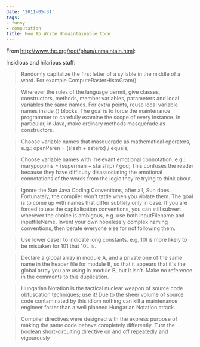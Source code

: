 ```yaml
---
date: '2011-05-31'
tags:
- funny
- computation
title: How To Write Unmaintainable Code
---
```


From http://www.thc.org/root/phun/unmaintain.html:

Insidious and hilarious stuff:

>Randomly capitalize the first letter of a syllable in the middle of a word. For example ComputeRasterHistoGram().

<p/>

>Wherever the rules of the language permit, give classes, constructors, methods, member variables, parameters and local variables the same names. For extra points, reuse local variable names inside {} blocks. The goal is to force the maintenance programmer to carefully examine the scope of every instance. In particular, in Java, make ordinary methods masquerade as constructors.

<p/>

>Choose variable names that masquerade as mathematical operators, e.g.:
openParen = (slash + asterix) / equals;

<p/>

>Choose variable names with irrelevant emotional connotation. e.g.:
marypoppins = (superman + starship) / god;
This confuses the reader because they have difficulty disassociating the emotional connotations of the words from the logic they're trying to think about.

<p/>

>Ignore the Sun Java Coding Conventions, after all, Sun does. Fortunately, the compiler won't tattle when you violate them. The goal is to come up with names that differ subtlely only in case. If you are forced to use the capitalisation conventions, you can still subvert wherever the choice is ambigous, e.g. use both inputFilename and inputfileName. Invent your own hopelessly complex naming conventions, then berate everyone else for not following them.

<p/>

>Use lower case l to indicate long constants. e.g. 10l is more likely to be mistaken for 101 that 10L is.

<p/>

>Declare a global array in module A, and a private one of the same name in the header file for module B, so that it appears that it's the global array you are using in module B, but it isn't. Make no reference in the comments to this duplication.

<p/>

>Hungarian Notation is the tactical nuclear weapon of source code obfuscation techniques; use it! Due to the sheer volume of source code contaminated by this idiom nothing can kill a maintenance engineer faster than a well planned Hungarian Notation attack.

<p/>

>Compiler directives were designed with the express purpose of making the same code behave completely differently. Turn the boolean short-circuiting directive on and off repeatedly and vigourously
